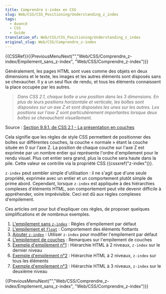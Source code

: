 ```yaml
---
title: Comprendre z-index en CSS
slug: Web/CSS/CSS_Positioning/Understanding_z_index
tags:
  - Avancé
  - CSS
  - Guide
translation_of: Web/CSS/CSS_Positioning/Understanding_z_index
original_slug: Web/CSS/Comprendre_z-index
---
```

{{CSSRef}}{{PreviousMenuNext("","Web/CSS/Comprendre_z-index/Empilement_sans_z-index", "Web/CSS/Comprendre_z-index")}}

Généralement, les pages HTML sont vues comme des objets en deux dimensions et le texte, les images et les autres éléments sont disposés sans se chevaucher. Il y a un seul flux de rendu, et tous les éléments connaissent la place occupée par les autres.

> _Dans CSS 2.1, chaque boîte a une position dans les 3 dimensions. En plus de leurs positions horizontale et verticale, les boîtes sont disposées sur un axe Z et sont disposées les unes sur les autres. Les positions sur l'axe Z sont particulièrement importantes lorsque deux boîtes se chevauchent visuellement._

Source : [Section 9.9.1. de CSS 2.1 - La présentation en couches](https://www.w3.org/TR/CSS2/visuren.html#z-index)

Cela signifie que les règles de style CSS permettent de positionner des boîtes sur différentes couches, la couche « normale » étant la couche située en 0 sur l'axe Z. La position de chaque couche sur l'axe Z est exprimée par un nombre entier qui représente l'ordre d'empilement pour le rendu visuel. Plus cet entier sera grand, plus la couche sera haute dans la pile. Cette valeur se contrôle via la propriété CSS {{cssxref("z-index")}}.

`z-index` peut sembler simple d'utilisation : il ne s'agit que d'une seule propriété, exprimée avec un entier et un comportement plutôt simple de prime abord. Cependant, lorsque `z-index` est appliquée à des hiérarchies complexes d'éléments HTML, son comportement peut vite devenir difficile à appréhender, voire imprévisible. Ceci est dû aux règles complexes d'empilement.

Ces articles ont pour but d'expliquer ces règles, de proposer quelques simplifications et de nombreux exemples.

1. [L'empilement sans `z-index`](/fr/docs/Web/CSS/Comprendre_z-index/Empilement_sans_z-index)&nbsp;: Règles d'empilement par défaut
2. [L'empilement et `float`](/fr/docs/Web/CSS/Comprendre_z-index/Empilement_et_float)&nbsp;: Comportement des éléments flottants
3. [Ajouter `z-index`](/fr/docs/Web/CSS/Comprendre_z-index/Ajout_de_z-index)&nbsp;: Utiliser `z-index` pour modifier l'empilement par défaut
4. [L'empilement de couches](/fr/docs/Web/CSS/Comprendre_z-index/Empilement_de_couches)&nbsp;: Remarques sur l'empilement de couches
5. [Exemple d'empilement n°1](/fr/docs/Web/CSS/Comprendre_z-index/Exemple_1)&nbsp;: Hiérarchie HTML à 2 niveaux, `z-index` sur le dernier niveau
6. [Exemple d'empilement n°2](/fr/docs/Web/CSS/Comprendre_z-index/Exemple_2)&nbsp;: Hiérarchie HTML à 2 niveaux, `z-index` sur tous les éléments
7. [Exemple d'empilement n°3](/fr/docs/Web/CSS/Comprendre_z-index/Exemple_3)&nbsp;: Hiérarchie HTML à 3 niveaux, `z-index` sur le deuxième niveau

{{PreviousMenuNext("","Web/CSS/Comprendre_z-index/Empilement_sans_z-index", "Web/CSS/Comprendre_z-index")}}
